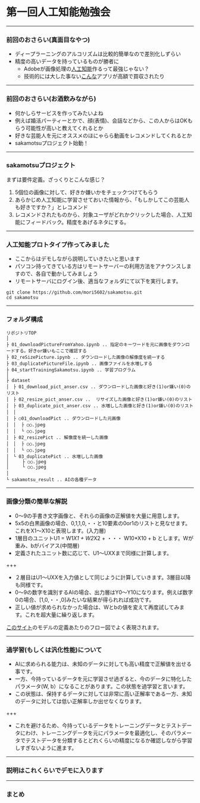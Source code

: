 # 第一回人工知能勉強会  
---

### 前回のおさらい(真面目なやつ)  
* ディープラーニングのアルコリズムは比較的簡単なので差別化しずらい
* 精度の高いデータを持っているものが勝者に  
  * Adobeが画像処理の[人工知能](https://ics.media/entry/16643/)作るって最強じゃない？
  * 技術的には大した事ない[こんな](https://u2reco.jp/)アプリが高額で買収されたり
---

### 前回のおさらい(お酒飲みながら)  
* 何かしらサービスを作ってみたいよね
* 例えば婚活パーティーとかで、顔(表情)、会話などから、この人からはOKもらう可能性が高いと教えてくれるとか
* 好きな芸能人を元にオススメのほにゃらら動画をレコメンドしてくれるとか
* sakamotsuプロジェクト始動！
---

### sakamotsuプロジェクト  
まずは要件定義。ざっくりとこんな感じ？
1. 5個位の画像に対して、好きか嫌いかをチェックつけてもらう
1. あらかじめ人工知能に学習させておいた情報から、「もしかしてこの芸能人も好きですか？」とレコメンド  
1. レコメンドされたものから、対象ユーザがどれかクリックした場合、人工知能にフィードバック。精度をあげるネタにする。  
---

### 人工知能プロトタイプ作ってみました
* ここからはデモしながら説明していきたいと思います
* パソコン持ってきている方はリモートサーバーの利用方法をアナウンスしますので、各自で動かしてみましょう
* リモートサーバにログイン後、適当なフォルダにて以下を実行します。
```
git clone https://github.com/mori5602/sakamotsu.git
cd sakamotsu
```
---
### フォルダ構成
```
リポジトリTOP
│
├ 01_downloadPictureFromYahoo.ipynb .. 指定のキーワードを元に画像をダウンロードする。好きor嫌いもここで確認する
├ 02_reSizePicture.ipynb .. ダウンロードした画像の解像度を統一する
├ 03_duplicatePictureFile.ipynb .. 画像ファイルを水増しする
├ 04_startTrainingSakamotsu.ipynb .. 学習プログラム
│
├ dataset
│　├ 01_download_pict_anser.csv .. ダウンロードした画像と好き(1)or嫌い(0)のリスト
│　├ 02_resize_pict_anser.csv ..  リサイズした画像と好き(1)or嫌い(0)のリスト
│　├ 03_duplicate_pict_anser.csv .. 水増しした画像と好き(1)or嫌い(0)のリスト
│　│
│　├ ○01_downloadPict .. ダウンロードした元画像
│　│  ├ ○○.jpeg 
│　│  └ ○○.jpeg
│　├ 02_resizePict .. 解像度を統一した画像
│　│  ├ ○○.jpeg 
│　│  └ ○○.jpeg
│　└ 03_duplicatePict .. 水増しした画像
│     ├ ○○.jpeg 
│     └ ○○.jpeg
│　
└ sakamotsu_result .. AIの各種データ
```
---

### 画像分類の簡単な解説 
* 0〜9の手書き文字画像と、それらの画像の正解値を大量に用意します。
* 5x5の白黒画像の場合、0,1,1,0,・・と10要素の0or1のリストと見なせます。これをX1〜X10と表現します。(入力層)
* 1層目のユニットU1 = W1*X1 + W2*X2 + ・・・ W10*X10 + b とします。Wが重み、bがバイアス(中間層)
* 定義されたユニット数に応じて、U1〜UXXまで同様に計算します。

+++

* ２層目はU1〜UXXを入力値として同じように計算していきます。3層目以降も同様です。
* 0〜9の数字を識別するAIの場合、出力層はY0〜Y10になります。例えば数字0の場合、[1,0,・・,0]みたいな結果が得られれば成功です。
* 正しい値が求められなかった場合は、Wとbの値を変えて再度試してみます。これを超大量に繰り返します。  

[このサイト](https://qiita.com/kenmatsu4/items/7b8d24d4c5144a686412/)のモデルの定義あたりのフロー図でよく表現されます。  

---

### 過学習(もしくは汎化性能)について
* AIに求められる能力は、未知のデータに対しても高い精度で正解値を出せる事です。
* 一方、今持っているデータを元に学習させ過ぎると、今のデータに特化したパラメータ(W, b）になることがあります。この状態を過学習と言います。
* この状態は、保持するデータに対しては非常に高い正解率である一方、未知のデータに対しては低い正解率しか出せなくなります。

+++

* これを避けるため、今持っているデータをトレーニングデータとテストデータにわけ、トレーニングデータを元にパラメータを最適化し、そのパラメータでテストデータを分類するとどれくらいの精度になるか確認しながら学習しすぎないように進ます。
---

### 説明はこれくらいでデモに入ります
---

### まとめ


